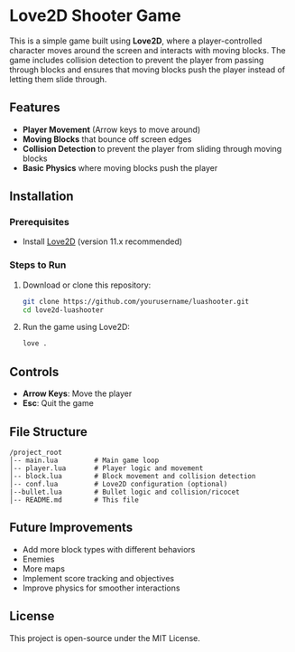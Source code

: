 # Love2D Shooter Game

This is a simple game built using **Love2D**, where a player-controlled character moves around the screen and interacts with moving blocks. The game includes collision detection to prevent the player from passing through blocks and ensures that moving blocks push the player instead of letting them slide through.

## Features
- **Player Movement** (Arrow keys to move around)
- **Moving Blocks** that bounce off screen edges
- **Collision Detection** to prevent the player from sliding through moving blocks
- **Basic Physics** where moving blocks push the player

## Installation
### Prerequisites
- Install [Love2D](https://love2d.org/) (version 11.x recommended)

### Steps to Run
1. Download or clone this repository:
   ```sh
   git clone https://github.com/yourusername/luashooter.git
   cd love2d-luashooter
   ```
2. Run the game using Love2D:
   ```sh
   love .
   ```

## Controls
- **Arrow Keys**: Move the player
- **Esc**: Quit the game

## File Structure
```
/project_root
│-- main.lua         # Main game loop
│-- player.lua       # Player logic and movement
│-- block.lua        # Block movement and collision detection
│-- conf.lua         # Love2D configuration (optional)
|--bullet.lua        # Bullet logic and collision/ricocet
│-- README.md        # This file
```

## Future Improvements
- Add more block types with different behaviors
- Enemies
- More maps
- Implement score tracking and objectives
- Improve physics for smoother interactions

## License
This project is open-source under the MIT License.

